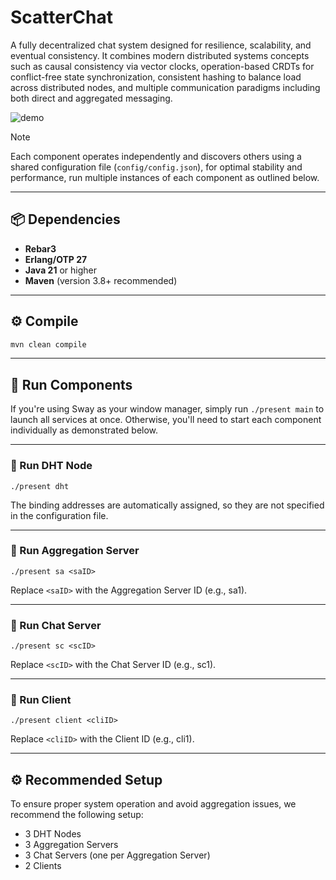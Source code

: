 # ScatterChat

A fully decentralized chat system designed for resilience, scalability, and eventual consistency. It combines modern distributed systems concepts such as causal consistency via vector clocks, operation-based CRDTs for conflict-free state synchronization, consistent hashing to balance load across distributed nodes, and multiple communication paradigms including both direct and aggregated messaging.

![demo](https://github.com/user-attachments/assets/966e619e-bc05-40e7-b3ea-a8df93eecb23)


> [!NOTE]
> Each component operates independently and discovers others using a shared configuration file (`config/config.json`), for optimal stability and performance, run multiple instances of each component as outlined below.

---

## 📦 Dependencies

- **Rebar3**
- **Erlang/OTP 27** 
- **Java 21** or higher  
- **Maven** (version 3.8+ recommended)

---

## ⚙️ Compile

```bash
mvn clean compile
```

---

## 🚀 Run Components

If you're using Sway as your window manager, simply run `./present main` to launch all services at once. Otherwise, you'll need to start each component individually as demonstrated below.

---

### 🔗 Run DHT Node

```
./present dht
```

The binding addresses are automatically assigned, so they are not specified in the configuration file.

---

### 🧠 Run Aggregation Server

```
./present sa <saID>
```

Replace `<saID>` with the Aggregation Server ID (e.g., sa1).

---

### 💬 Run Chat Server

```
./present sc <scID>
```

Replace `<scID>` with the Chat Server ID (e.g., sc1).

---

### 👤 Run Client

```
./present client <cliID>
```

Replace `<cliID>` with the Client ID (e.g., cli1).

---

## ⚙️ Recommended Setup

To ensure proper system operation and avoid aggregation issues, we recommend the following setup:

- 3 DHT Nodes
- 3 Aggregation Servers
- 3 Chat Servers (one per Aggregation Server)
- 2 Clients
